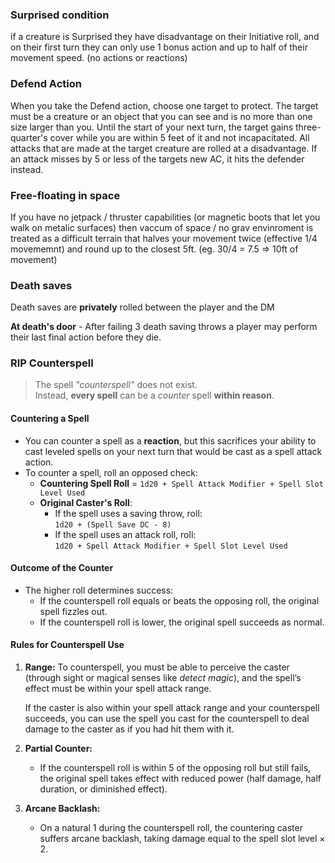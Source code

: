 ### Surprised condition
if a creature is Surprised they have disadvantage on their Initiative roll, and on their first turn they can only use 1 bonus action and up to half of their movement speed. (no actions or reactions)
### Defend Action
When you take the Defend action, choose one target to protect. The target must be a creature or an object that you can see and is no more than one size larger than you. Until the start of your next turn, the target gains three-quarter's cover while you are within 5 feet of it and not incapacitated. All attacks that are made at the target creature are rolled at a disadvantage. If an attack misses by 5 or less of the targets new AC, it hits the defender instead.
### Free-floating in space
If you have no jetpack / thruster capabilities (or magnetic boots that let you walk on metalic surfaces) then vaccum of space / no grav envinroment is treated as a difficult terrain that halves your movement twice (effective 1/4 movememnt) and round up to the closest 5ft. (eg. 30/4 = 7.5 => 10ft of movement)
### Death saves
Death saves are **privately** rolled between the player and the DM

**At death's door** - After failing 3 death saving throws a player may perform their last final action before they die.

### RIP Counterspell

> The spell _"counterspell"_ does not exist.  
> Instead, **every spell** can be a _counter_ spell **within reason**.
#### Countering a Spell

- You can counter a spell as a **reaction**, but this sacrifices your ability to cast leveled spells on your next turn that would be cast as a spell attack action.
- To counter a spell, roll an opposed check:
    - **Countering Spell Roll** = `1d20 + Spell Attack Modifier + Spell Slot Level Used`
    - **Original Caster's Roll**:
        - If the spell uses a saving throw, roll:  
            `1d20 + (Spell Save DC - 8)`
        - If the spell uses an attack roll, roll:  
            `1d20 + Spell Attack Modifier + Spell Slot Level Used`

#### Outcome of the Counter

- The higher roll determines success:
    - If the counterspell roll equals or beats the opposing roll, the original spell fizzles out.
    - If the counterspell roll is lower, the original spell succeeds as normal.

#### Rules for Counterspell Use

1. **Range:** To counterspell, you must be able to perceive the caster (through sight or magical senses like _detect magic_), and the spell’s effect must be within your spell attack range. 
   
   If the caster is also within your spell attack range and your counterspell succeeds, you can use the spell you cast for the counterspell to deal damage to the caster as if you had hit them with it.
2. **Partial Counter:**
    - If the counterspell roll is within 5 of the opposing roll but still fails, the original spell takes effect with reduced power (half damage, half duration, or diminished effect).
3. **Arcane Backlash:**
    - On a natural 1 during the counterspell roll, the countering caster suffers arcane backlash, taking damage equal to the spell slot level × 2.
